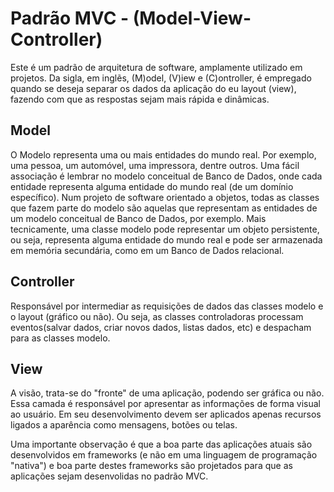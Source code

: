 # Padrão MVC - (Model-View-Controller)
Este é um padrão de arquitetura de software, amplamente utilizado em projetos. Da sigla, em inglẽs, (M)odel, (V)iew e (C)ontroller, é empregado quando se deseja separar os dados da aplicação do eu layout (view), fazendo com que as respostas sejam mais rápida e dinâmicas.

## Model
O Modelo representa uma ou mais entidades do mundo real. Por exemplo, uma pessoa, um automóvel, uma impressora, dentre outros. Uma fácil associação é lembrar no modelo conceitual de Banco de Dados, onde cada entidade representa alguma entidade do mundo real (de um domínio específico). Num projeto de software orientado a objetos, todas as classes que fazem parte do modelo são aquelas que representam as entidades de um modelo conceitual de Banco de Dados, por exemplo. Mais tecnicamente, uma classe modelo pode representar um objeto persistente, ou seja, representa alguma entidade do mundo real e pode ser armazenada em memória secundária, como em um Banco de Dados relacional. 

## Controller
Responsável por intermediar as requisições de dados das classes modelo e o layout (gráfico ou não). Ou seja, as classes controladoras processam eventos(salvar dados, criar novos dados, listas dados, etc) e despacham para as classes modelo.

## View
A visão, trata-se do "fronte" de uma aplicação, podendo ser gráfica ou não. Essa camada é responsável por apresentar as informações de forma visual ao usuário. Em seu desenvolvimento devem ser aplicados apenas recursos ligados a aparência como mensagens, botões ou telas. 

Uma importante observação é que a boa parte das aplicações atuais são desenvolvidos em frameworks (e não em uma linguagem de programação "nativa") e boa parte destes frameworks são projetados para que as aplicações sejam desenvolidas no padrão MVC.
